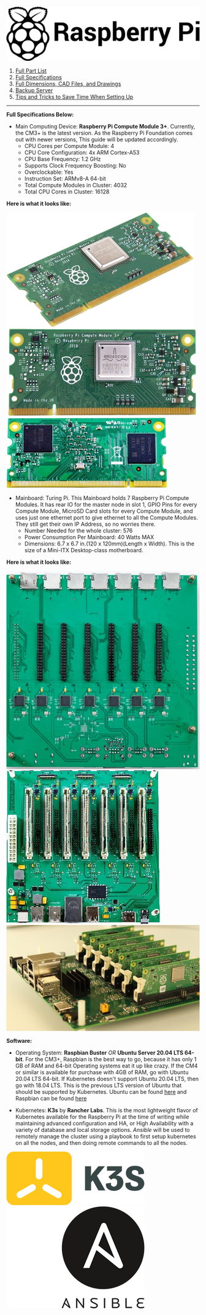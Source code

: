 ![Image of the Black and White Raspberry Pi Foundation Logo](resources/README/pi-logo.png)

1. [Full Part List](part-list.md "Full Part List")
1. [Full Specifications](specs.md "Full Specifications")
1. [Full Dimensions, CAD Files, and Drawings](dimensions.md "Dimensions, 3D models, etc.")
1. [Backup Server](backup-server.md "Backup Server")
5. [Tips and Tricks to Save Time When Setting Up](save-time.md "Time-Saving Tips and Tricks")
---

**Full Specifications Below:**

* Main Computing Device: **Raspberry Pi Compute Module 3+**. Currently, the CM3+ is the latest version. As the Raspberry Pi Foundation comes out with newer versions, This guide will be updated accordingly.
  * CPU Cores per Compute Module: 4
  * CPU Core Configuration: 4x ARM Cortex-A53
  * CPU Base Frequency: 1.2 GHz
  * Supports Clock Frequency Boosting: No
  * Overclockable: Yes
  * Instruction Set: ARMv8-A 64-bit
  * Total Compute Modules in Cluster: 4032
  * Total CPU Cores in Cluster: 16128
  
**Here is what it looks like:**

![Raspberry Pi Compute Module 3+](resources/specs.md/cm3+1.png)
![Raspberry Pi Compute Module 3+](resources/specs.md/cm3+2.png)
![Raspberry Pi Compute Module 3+](resources/specs.md/CM3+3.png)
  
* Mainboard: Turing Pi. This Mainboard holds 7 Raspberry Pi Compute Modules. It has rear IO for the master node in slot 1, GPIO Pins for every Compute Module, MicroSD Card slots for every Compute Module, and uses just one ethernet port to give ethernet to all the Compute Modules. They still get their own IP Address, so no worries there.
  * Number Needed for the whole cluster: 576
  * Power Consumption Per Mainboard: 40 Watts MAX 
  * Dimensions: 6.7 x 6.7 in.(120 x 120mm)(Length x Width). This is the size of a Mini-ITX Desktop-class motherboard.
  
**Here is what it looks like:**

![Turing Pi](resources/specs.md/turing1.jpg)
![Turing Pi](resources/specs.md/turing2.jpg)
![Turing Pi](resources/specs.md/turing3.jpg)

**Software:**

* Operating System: **Raspbian Buster** *OR* **Ubuntu Server 20.04 LTS 64-bit**. For the CM3+, Raspbian is the best way to go, because it has only 1 GB of RAM and 64-bit Operating systems eat it up like crazy. If the CM4 or similar is available for purchase with 4GB of RAM, go with Ubuntu 20.04 LTS 64-bit. If Kubernetes doesn't support Ubuntu 20.04 LTS, then go with 18.04 LTS. This is the previous LTS version of Ubuntu that should be supported by Kubernetes. Ubuntu can be found [here](https://ubuntu.com/download/raspberry-pi) and Raspbian can be found [here](https://www.raspberrypi.org/downloads/raspbian/)

* Kubernetes: **K3s** by **Rancher Labs**. This is the most lightweight flavor of Kubernetes available for the Raspberry Pi at the time of writing while maintaining advanced configuration and HA, or High Availability with a variety of database and local storage options. *Ansible* will be used to remotely manage the cluster using a playbook to first setup kubernetes on all the nodes, and then doing remote commands to all the nodes.

![K3s Logo](resources/specs.md/k3s.png) ![Ansible Logo](resources/specs.md/ansible.png)
